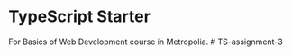 # TypeScript Starter

For Basics of Web Development course in Metropolia.
#   T S - a s s i g n m e n t - 3  
 